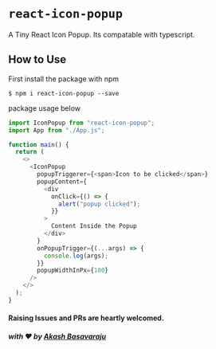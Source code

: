 # `react-icon-popup`

A Tiny React Icon Popup. Its compatable with typescript.

## How to Use

First install the package with npm

`$ npm i react-icon-popup --save`

package usage below

```js
import IconPopup from "react-icon-popup";
import App from "./App.js";

function main() {
  return (
    <>
      <IconPopup
        popupTriggerer={<span>Icon to be clicked</span>}
        popupContent={
          <div
            onClick={() => {
              alert("popup clicked");
            }}
          >
            Content Inside the Popup
          </div>
        }
        onPopupTrigger={(...args) => {
          console.log(args);
        }}
        popupWidthInPx={100}
      />
    </>
  );
}
```

#### Raising Issues and PRs are heartly welcomed.

##### with :heart: by [Akash Basavaraju](https://github.com/akash-basavaraju)

```

```
